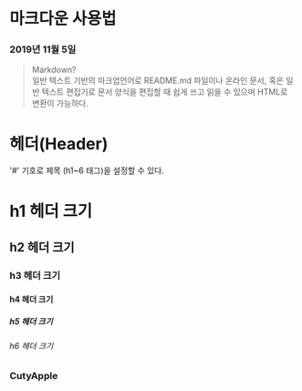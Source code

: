 # 마크다운 사용법 
### 2019년 11월 5일

> Markdown?  
일반 텍스트 기반의 마크업언어로 README.md 파일이나 온라인 문서, 혹은 일반 텍스트 편집기로 문서 양식을 편집할 때 쉽게 쓰고 읽을 수 있으며 HTML로 변환이 가능하다.

# 헤더(Header)
'#' 기호로 제목 (h1~6 태그)을 설정할 수 있다.
# h1        헤더 크기
## h2       헤더 크기
### h3      헤더 크기
#### h4     헤더 크기
##### h5    헤더 크기
###### h6   헤더 크기

### CutyApple